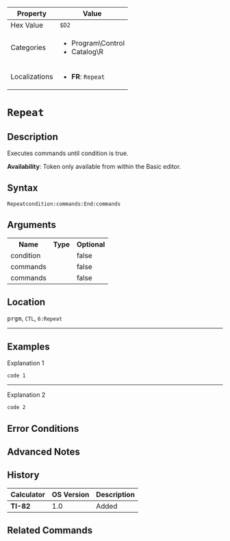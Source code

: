 | Property      | Value |
|---------------|-------|
| Hex Value     | `$D2`|
| Categories    | <ul><li>Program\Control</li><li>Catalog\R</li></ul> |
| Localizations | <ul><li><b>FR</b>: `Repeat `</li></ul> |

# `Repeat `

## Description
Executes commands until condition is true.


<b>Availability</b>: Token only available from within the Basic editor.

## Syntax
`Repeatcondition:commands:End:commands`

## Arguments
<table>
<tr><th>Name</th><th>Type</th><th>Optional</th></tr>

<tr><td>condition</td><td></td><td>false</td></tr>

<tr><td>commands</td><td></td><td>false</td></tr>

<tr><td>commands</td><td></td><td>false</td></tr>

</table>

## Location
<kbd>prgm</kbd>, `CTL`, `6:Repeat`
<hr>

## Examples

Explanation 1
```ti-basic
code 1
```
---
Explanation 2
```ti-basic
code 2
```

## Error Conditions


## Advanced Notes


## History
| Calculator | OS Version | Description |
|------------|------------|-------------|
| <b>TI-82</b> | 1.0 | Added

## Related Commands

    
